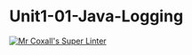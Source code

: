 # Unit1-01-Java-Logging
[![Mr Coxall's Super Linter](https://github.com/ICS4U-Programming-AngelI/Unit1-01-Java-Logging>/workflows/Mr%20Coxall's%20Super%20Linter/badge.svg)](https://github.com/ICS4U-Programming-AngelI/Unit1-01-Java-Logging/actions/)
